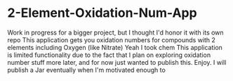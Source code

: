 # 2-Element-Oxidation-Num-App
Work in progress for a bigger project, but I thought I'd honor it with its own repo
This application gets you oxidation numbers for compounds with 2 elements including Oxygen (like Nitrate) 
Yeah I took chem
This application is limited functionality due to the fact that I plan on exploring oxidation number stuff more later, and for now just wanted to publish this. Enjoy.
I will publish a Jar eventually when I'm motivated enough to
